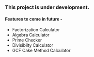 ### This project is under development.

#### Features to come in future -
- Factorization Calculator
- Algebra Calculator 
- Prime Checker
- Divisibilty Calculator
- GCF Cake Method Calculator
